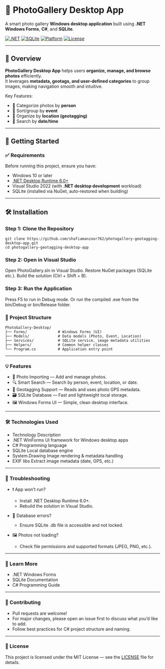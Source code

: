 # 📸 PhotoGallery Desktop App

A smart photo gallery **Windows desktop application** built using **.NET Windows Forms**, **C#**, and **SQLite**.

[![.NET](https://img.shields.io/badge/.NET-Windows-blueviolet?logo=dotnet)](https://dotnet.microsoft.com/)
[![SQLite](https://img.shields.io/badge/SQLite-Integrated-lightgrey?logo=sqlite)](https://www.sqlite.org/index.html)
[![Platform](https://img.shields.io/badge/Platform-Windows-lightblue?logo=windows)](https://www.microsoft.com/windows/)
[![License](https://img.shields.io/badge/License-MIT-green.svg)](LICENSE)

---

## 🧠 Overview

**PhotoGallery Desktop App** helps users **organize, manage, and browse photos** efficiently.  
It leverages **metadata, geotags, and user-defined categories** to group images, making navigation smooth and intuitive.

Key Features:
- 🧍 Categorize photos by **person**
- 🎉 Sort/group by **event**
- 📍 Organize by **location (geotagging)**
- 📅 Search by **date/time**

---

## 🚀 Getting Started

### ✅ Requirements
Before running this project, ensure you have:
- Windows 10 or later
- [.NET Desktop Runtime 6.0+](https://dotnet.microsoft.com/en-us/download/dotnet/6.0)  
- Visual Studio 2022 (with **.NET desktop development** workload)
- SQLite (installed via NuGet, auto-restored when building)

---

## 🛠 Installation

### Step 1: Clone the Repository

```
git clone https://github.com/shafiamanzoor762/photogallery-geotagging-desktop-app.git
cd photogallery-geotagging-desktop-app
```
### Step 2: Open in Visual Studio
Open PhotoGallery.sln in Visual Studio.
Restore NuGet packages (SQLite etc.).
Build the solution (Ctrl + Shift + B).

### Step 3: Run the Application
Press F5 to run in Debug mode.
Or run the compiled .exe from the bin/Debug or bin/Release folder.

### 📂 Project Structure
```
PhotoGallery-Desktop/
├── Forms/              # Windows Forms (UI)
├── Models/             # Data models (Photo, Event, Location)
├── Services/           # SQLite service, image metadata utilities
├── Helpers/            # Common helper classes
└── Program.cs          # Application entry point
```
---
### 💡 Features
- 📂 Photo Importing — Add and manage photos.
- 🔍 Smart Search — Search by person, event, location, or date.
- 🧭 Geotagging Support — Reads and uses photo GPS metadata.
- 🗃 SQLite Database — Fast and lightweight local storage.
- 🖼 Windows Forms UI — Simple, clean desktop interface.
---
### 🛠 Technologies Used
- Technology	Description
- .NET WinForms	UI framework for Windows desktop apps
- C#	Programming language
- SQLite	Local database engine
- System.Drawing	Image rendering & metadata handling
- EXIF libs	Extract image metadata (date, GPS, etc.)
---
### 🐛 Troubleshooting
- ❗ App won’t run?
  - Install .NET Desktop Runtime 6.0+.
  - Rebuild the solution in Visual Studio.

- 📂 Database errors?
  - Ensure SQLite .db file is accessible and not locked.

- 🖼 Photos not loading?
  - Check file permissions and supported formats (JPEG, PNG, etc.).
---

### 📘 Learn More
- .NET Windows Forms
- SQLite Documentation
- C# Programming Guide
---
### 🤝 Contributing
- Pull requests are welcome!
- For major changes, please open an issue first to discuss what you’d like to add.
- Follow best practices for C# project structure and naming.
---
### 📄 License
This project is licensed under the MIT License — see the [LICENSE](LICENSE) file for details.
